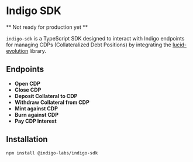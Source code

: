 # Indigo SDK

** Not ready for production yet **

`indigo-sdk` is a TypeScript SDK designed to interact with Indigo endpoints for managing CDPs (Collateralized Debt Positions) by integrating the [lucid-evolution](https://github.com/Anastasia-Labs/lucid-evolution) library.

## Endpoints

- **Open CDP**
- **Close CDP**
- **Deposit Collateral to CDP**
- **Withdraw Collateral from CDP**
- **Mint against CDP**
- **Burn against CDP**
- **Pay CDP Interest**

## Installation

```bash
npm install @indigo-labs/indigo-sdk
```

